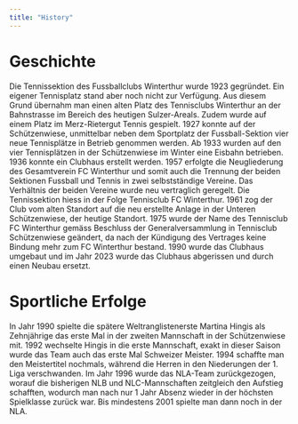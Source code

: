 ```yaml
---
title: "History"
---
```

# Geschichte
Die Tennissektion des Fussballclubs Winterthur wurde 1923 gegründet. Ein eigener Tennisplatz stand aber noch nicht zur Verfügung. Aus diesem Grund übernahm man einen alten Platz des Tennisclubs Winterthur an der Bahnstrasse im Bereich des heutigen Sulzer-Areals. Zudem wurde auf einem Platz im Merz-Rietergut Tennis gespielt. 1927 konnte auf der Schützenwiese, unmittelbar neben dem Sportplatz der Fussball-Sektion vier neue Tennisplätze in Betrieb genommen werden. Ab 1933 wurden auf den vier Tennisplätzen in der Schützenwiese im Winter eine Eisbahn betrieben. 1936 konnte ein Clubhaus erstellt werden. 1957 erfolgte die Neugliederung des Gesamtverein FC Winterthur und somit auch die Trennung der beiden Sektionen Fussball und Tennis in zwei selbstständige Vereine. Das Verhältnis der beiden Vereine wurde neu vertraglich geregelt. Die Tennissektion hiess in der Folge Tennisclub FC Winterthur. 1961 zog der Club vom alten Standort auf die neu erstellte Anlage in der Unteren Schützenwiese, der heutige Standort. 1975 wurde der Name des Tennisclub FC Winterthur gemäss Beschluss der Generalversammlung in Tennisclub Schützenwiese geändert, da nach der Kündigung des Vertrages keine Bindung mehr zum FC Winterthur bestand. 1990 wurde das Clubhaus umgebaut und im Jahr 2023 wurde das Clubhaus abgerissen und durch einen Neubau ersetzt.

# Sportliche Erfolge
In Jahr 1990 spielte die spätere Weltranglistenerste Martina Hingis als Zehnjährige das erste Mal in der zweiten Mannschaft in der Schützenwiese mit. 1992 wechselte Hingis in die erste Mannschaft, exakt in dieser Saison wurde das Team auch das erste Mal Schweizer Meister. 1994 schaffte man den Meistertitel nochmals, während die Herren in den Niederungen der 1. Liga verschwanden. Im Jahr 1996 wurde das NLA-Team zurückgezogen, worauf die bisherigen NLB und NLC-Mannschaften zeitgleich den Aufstieg schafften, wodurch man nach nur 1 Jahr Absenz wieder in der höchsten Spielklasse zurück war. Bis mindestens 2001 spielte man dann noch in der NLA.

